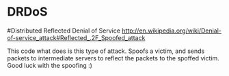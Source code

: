 DRDoS
=====
#Distributed Reflected Denial of Service 
http://en.wikipedia.org/wiki/Denial-of-service_attack#Reflected_.2F_Spoofed_attack

This code what does is this type of attack. Spoofs a victim, and sends packets to intermediate servers to reflect the packets to the spoffed victim. Good luck with the spoofing :)



